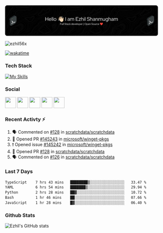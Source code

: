 ![Header](./header.png)

<p align="left"> <img src="https://komarev.com/ghpvc/?username=ezhil56x&label=Profile%20views&color=0e75b6&style=flat" alt="ezhil56x" /> </p>

[![wakatime](https://wakatime.com/badge/user/e780b5d2-6a76-4fde-a594-4ff159327ad3.svg)](https://wakatime.com/@e780b5d2-6a76-4fde-a594-4ff159327ad3)

### Tech Stack

[![My Skills](https://skillicons.dev/icons?i=c,cpp,py,java,kotlin,js,php,html,css,bootstrap,react,ts,nextjs,jquery,flask,nodejs,express,mysql,postgres,mongodb,docker,aws,firebase,vercel,cloudflare,jenkins,nginx,figma&theme=dark&perline=15)](https://skillicons.dev)

### Social

<p align="left">
	<a href="https://discord.com/users/ezhil56x" target="_blank" rel="noreferrer"
		><img
			src="https://skillicons.dev/icons?i=discord&theme=dark"
			width="36"
			height="36"
	/></a>
	<a href="https://www.github.com/ezhil56x" target="_blank" rel="noreferrer"
		><img
			src="https://skillicons.dev/icons?i=github&theme=dark"
			width="36"
			height="36"
	/></a>
	<a href="https://git.selfmade.ninja/ezhil930" target="_blank" rel="noreferrer"
		><img
			src="https://skillicons.dev/icons?i=git&theme=dark"
			width="36"
			height="36"
	/></a>
	<a
		href="https://www.linkedin.com/in/ezhilshanmugham"
		target="_blank"
		rel="noreferrer"
		><img
			src="https://skillicons.dev/icons?i=linkedin&theme=dark"
			width="36"
			height="36"
	/></a>
	<a href="https://www.twitter.com/ezhil56x" target="_blank" rel="noreferrer"
		><img
			src="https://skillicons.dev/icons?i=twitter&theme=dark"
			width="36"
			height="36"
	/></a>
</p>


### Recent Activty ⚡

<!--START_SECTION:activity-->
1. 🗣 Commented on [#128](https://github.com/scratchdata/scratchdata/pull/128#issuecomment-2007854312) in [scratchdata/scratchdata](https://github.com/scratchdata/scratchdata)
2. 💪 Opened PR [#145243](https://github.com/microsoft/winget-pkgs/pull/145243) in [microsoft/winget-pkgs](https://github.com/microsoft/winget-pkgs)
3. ❗ Opened issue [#145242](https://github.com/microsoft/winget-pkgs/issues/145242) in [microsoft/winget-pkgs](https://github.com/microsoft/winget-pkgs)
4. 💪 Opened PR [#128](https://github.com/scratchdata/scratchdata/pull/128) in [scratchdata/scratchdata](https://github.com/scratchdata/scratchdata)
5. 🗣 Commented on [#126](https://github.com/scratchdata/scratchdata/issues/126#issuecomment-2006469472) in [scratchdata/scratchdata](https://github.com/scratchdata/scratchdata)

<!--END_SECTION:activity-->

### Last 7 Days

<!--START_SECTION:waka-->

```txt
TypeScript    7 hrs 43 mins   ████████▒░░░░░░░░░░░░░░░░   33.47 %
YAML          6 hrs 54 mins   ███████▒░░░░░░░░░░░░░░░░░   29.94 %
Python        2 hrs 28 mins   ██▓░░░░░░░░░░░░░░░░░░░░░░   10.72 %
Bash          1 hr 46 mins    ██░░░░░░░░░░░░░░░░░░░░░░░   07.66 %
JavaScript    1 hr 28 mins    █▓░░░░░░░░░░░░░░░░░░░░░░░   06.40 %
```

<!--END_SECTION:waka-->

### Github Stats

![Ezhil's GitHub stats](https://github-readme-stats.vercel.app/api?username=ezhil56x&theme=dark&show_icons=true)
